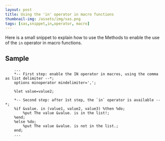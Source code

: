 ```yaml
---
layout: post
title: Using the 'in' operator in macro functions
thumbnail-img: /assets/img/sas.png
tags: [sas,snippet,in,operator, macro]
---
```


Here is a small snippet to explain how to use the Methods to enable the use of the `in` operator in macro functions.  

## Sample
```
    ...
    *-- First step: enable the IN operator in macros, using the comma as list delimiter --*;
    options minoperator mindelimiter=',';
    
    %let value=value2;
    
    *-- Second step: after 1st step, the `in` operator is available --*;
    %if &value. in (value1, value2, value3) %then %do;
        %put The value &value. is in the list!;
    %end;
    %else %do;
        %put The value &value. is not in the list.;
    end;
    ...
```
